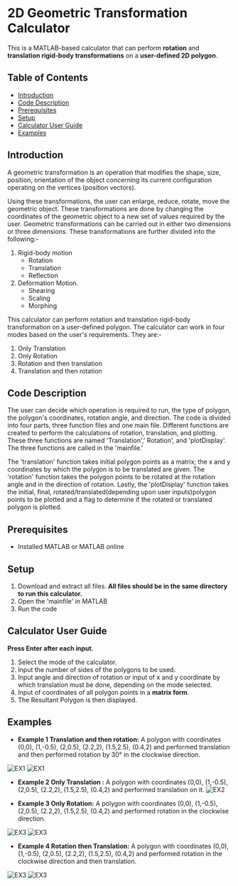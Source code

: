 # 2D Geometric Transformation Calculator

This is a MATLAB-based calculator that can perform **rotation** and **translation rigid-body transformations** on a **user-defined 2D polygon**.
## Table of Contents
- [Introduction](https://github.com/RoboticistManvir/2D_Geometric_Transformation_Calculator/blob/main/README.md#introduction)
- [Code Description](https://github.com/RoboticistManvir/2D_Geometric_Transformation_Calculator/blob/main/README.md#code-description)
- [Prerequisites](https://github.com/RoboticistManvir/2D_Geometric_Transformation_Calculator/blob/main/README.md#prerequisites)
- [Setup](https://github.com/RoboticistManvir/2D_Geometric_Transformation_Calculator/blob/main/README.md#setup)
- [Calculator User Guide](https://github.com/RoboticistManvir/2D_Geometric_Transformation_Calculator/blob/main/README.md#calculator-user-guide)
- [Examples](https://github.com/RoboticistManvir/2D_Geometric_Transformation_Calculator/blob/main/README.md#examples)

## Introduction
 A geometric transformation is an operation that modifies the shape, size, position, orientation of the object concerning its current configuration operating on the vertices (position vectors).

Using these transformations, the user can enlarge, reduce, rotate, move the geometric object. These transformations are done by changing the coordinates of the geometric object to a new set of values required by the user. 
Geometric transformations can be carried out in either two dimensions or three dimensions. These transformations are further divided into the following:-

1. Rigid-body motion
   - Rotation
   - Translation
   - Reflection
2. Deformation Motion.
   - Shearing
   - Scaling
   - Morphing
 
This calculator can perform rotation and translation rigid-body transformation on a user-defined polygon. The calculator can work in four modes based on the user's requirements. They are:-
1. Only Translation
2. Only Rotation
3. Rotation and then translation
4. Translation and then rotation 

## Code Description
The user can decide which operation is required to run, the type of polygon, the polygon's coordinates, rotation angle, and direction. The code is divided into four parts, three function files and one main file. Different functions are created to perform the calculations of rotation, translation, and plotting. These three functions are named 'Translation',' Rotation', and 'plotDisplay'. The three functions are called in the 'mainfile.'

The 'translation' function takes initial polygon points as a matrix; the x and y coordinates by which the polygon is to be translated are given. The 'rotation' function takes the polygon points to be rotated at the rotation angle and in the direction of rotation. Lastly, the 'plotDisplay' function takes the initial, final, rotated/translated(depending upon user inputs)polygon points to be plotted and a flag to determine if the rotated or translated polygon is plotted.
## Prerequisites
- Installed MATLAB or MATLAB online

## Setup
1. Download and extract all files. **All files should be in the same directory to run this calculator.**
2. Open the 'mainfile' in MATLAB
3. Run the code

## Calculator User Guide
**Press Enter after each input.**
1. Select the mode of the calculator.
2. Input the number of sides of the polygons to be used.
3. Input angle and direction of rotation or input of x and y coordinate by which translation must be done, depending on the mode selected.
4. Input of coordinates of all polygon points in a **matrix form**.
5. The Resultant Polygon is then displayed.

## Examples
- **Example 1 Translation and then rotation:** 
A polygon with coordinates (0,0), (1,-0.5), (2,0.5), (2.2,2), (1.5,2.5), (0.4,2) and performed translation  and then performed rotation by 30° in the clockwise direction. 

 ![EX1](https://github.com/RoboticistManvir/2D_Geometric_Transformation_Calculator/blob/main/Example_Screenshots/EX1.1.png)
 ![EX1](https://github.com/RoboticistManvir/2D_Geometric_Transformation_Calculator/blob/main/Example_Screenshots/EX1.2.png)

- **Example 2 Only Translation :**
A polygon with coordinates (0,0), (1,-0.5), (2,0.5), (2.2,2), (1.5,2.5), (0.4,2) and performed translation on it.
![EX2](https://github.com/RoboticistManvir/2D_Geometric_Transformation_Calculator/blob/main/Example_Screenshots/EX2.png)

- **Example 3 Only Rotation:**
A polygon with coordinates (0,0), (1,-0.5), (2,0.5), (2.2,2), (1.5,2.5), (0.4,2) and performed rotation in the clockwise direction.

![EX3](https://github.com/RoboticistManvir/2D_Geometric_Transformation_Calculator/blob/main/Example_Screenshots/EX3.png)
![EX3](https://github.com/RoboticistManvir/2D_Geometric_Transformation_Calculator/blob/main/Example_Screenshots/EX3_1.png)

- **Example 4  Rotation then Translation:**
A polygon with coordinates (0,0), (1,-0.5), (2,0.5),  (2.2,2), (1.5,2.5), (0.4,2) and performed rotation in the clockwise direction and then translation.

![EX3](https://github.com/RoboticistManvir/2D_Geometric_Transformation_Calculator/blob/main/Example_Screenshots/EX4.png)
![EX3](https://github.com/RoboticistManvir/2D_Geometric_Transformation_Calculator/blob/main/Example_Screenshots/EX4_1.png)
